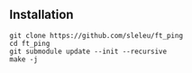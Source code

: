 ## Installation

```shell
git clone https://github.com/sleleu/ft_ping
cd ft_ping
git submodule update --init --recursive
make -j
```